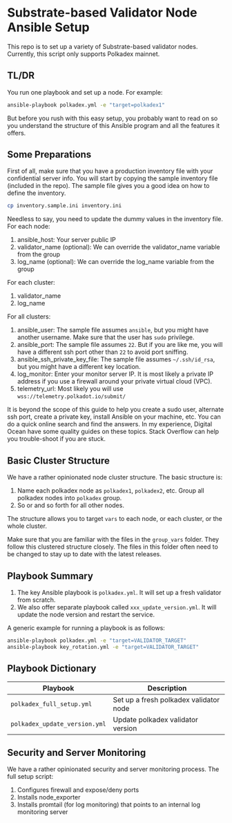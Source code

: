 # Substrate-based Validator Node Ansible Setup

This repo is to set up a variety of Substrate-based validator nodes. Currently, this script only supports Polkadex mainnet.

## TL/DR

You run one playbook and set up a node. For example:

```bash
ansible-playbook polkadex.yml -e "target=polkadex1"
```

But before you rush with this easy setup, you probably want to read on so you understand the structure of this Ansible program and all the features it offers.

## Some Preparations

First of all, make sure that you have a production inventory file with your confidential server info. You will start by copying the sample inventory file (included in the repo). The sample file gives you a good idea on how to define the inventory.

```bash
cp inventory.sample.ini inventory.ini
```

Needless to say, you need to update the dummy values in the inventory file. For each node:

1. ansible_host: Your server public IP
1. validator_name (optional): We can override the validator_name variable from the group
1. log_name (optional): We can override the log_name variable from the group

For each cluster:

1. validator_name
1. log_name

For all clusters:

1. ansible_user: The sample file assumes `ansible`, but you might have another username. Make sure that the user has `sudo` privilege.
1. ansible_port: The sample file assumes `22`. But if you are like me, you will have a different ssh port other than `22` to avoid port sniffing.
1. ansible_ssh_private_key_file: The sample file assumes `~/.ssh/id_rsa`, but you might have a different key location.
1. log_monitor: Enter your monitor server IP. It is most likely a private IP address if you use a firewall around your private virtual cloud (VPC).
1. telemetry_url: Most likely you will use `wss://telemetry.polkadot.io/submit/`

It is beyond the scope of this guide to help you create a sudo user, alternate ssh port, create a private key, install Ansible on your machine, etc. You can do a quick online search and find the answers. In my experience, Digital Ocean have some quality guides on these topics. Stack Overflow can help you trouble-shoot if you are stuck.

## Basic Cluster Structure

We have a rather opinionated node cluster structure. The basic structure is:

1. Name each polkadex node as `polkadex1`, `polkadex2`, etc. Group all polkadex nodes into `polkadex` group.
1. So or and so forth for all other nodes.

The structure allows you to target `vars` to each node, or each cluster, or the whole cluster.

Make sure that you are familiar with the files in the `group_vars` folder. They follow this clustered structure closely. The files in this folder often need to be changed to stay up to date with the latest releases.

## Playbook Summary

1. The key Ansible playbook is `polkadex.yml`. It will set up a fresh validator from scratch.
1. We also offer separate playbook called `xxx_update_version.yml`. It will update the node version and restart the service.

A generic example for running a playbook is as follows:

```bash
ansible-playbook polkadex.yml -e "target=VALIDATOR_TARGET"
ansible-playbook key_rotation.yml -e "target=VALIDATOR_TARGET"
```

## Playbook Dictionary

| Playbook                      | Description                            |
| ----------------------------- | -------------------------------------- |
| `polkadex_full_setup.yml`     | Set up a fresh polkadex validator node |
| `polkadex_update_version.yml` | Update polkadex validator version      |

## Security and Server Monitoring

We have a rather opinionated security and server monitoring process. The full setup script:

1. Configures firewall and expose/deny ports
2. Installs node_exporter
3. Installs promtail (for log monitoring) that points to an internal log monitoring server
